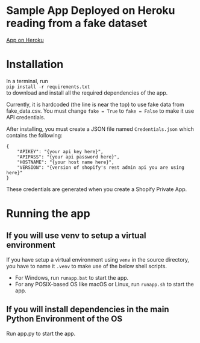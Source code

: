 # Sample App Deployed on Heroku reading from a fake dataset
[App on Heroku](https://custom-shopify-analytics.herokuapp.com/)

# Installation
In a terminal, run<br>
`pip install -r requirements.txt`<br>
to download and install all the required dependencies of the app.

Currently, it is hardcoded (the line is near the top) to use fake data from fake_data.csv. You must change `fake = True` to `fake = False` to make it use API credentials.

After installing, you must create a JSON file named `Credentials.json` which contains the following:
```
{
    "APIKEY": "{your api key here}",
    "APIPASS": "{your api password here}",
    "HOSTNAME": "{your host name here}",
    "VERSION": "{version of shopify's rest admin api you are using here}"
}
```
These credentials are generated when you create a Shopify Private App.

# Running the app
## If you will use venv to setup a virtual environment
If you have setup a virtual environment using `venv` in the source directory, you have to name it `.venv` to make use of the below shell scripts.
- For Windows, run `runapp.bat` to start the app.
- For any POSIX-based OS like macOS or Linux, run `runapp.sh` to start the app.

## If you will install dependencies in the main Python Environment of the OS
Run app.py to start the app.
